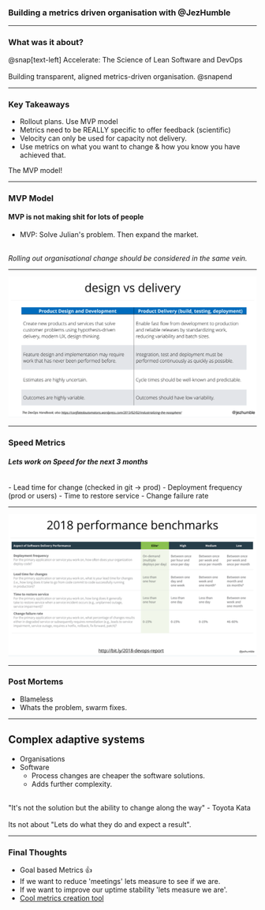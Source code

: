 ### Building a metrics driven organisation with @JezHumble

---

### What was it about?
@snap[text-left]
Accelerate: The Science of Lean Software and DevOps
<br><br>
Building transparent, aligned metrics-driven organisation.
@snapend

---

### Key Takeaways
- Rollout plans. Use MVP model
- Metrics need to be REALLY specific to offer feedback (scientific)
- Velocity can only be used for capacity not delivery.
- Use metrics on what you want to change & how you know you have achieved that.

The MVP model!

---

### MVP Model
#### MVP is not making shit for lots of people
- MVP: Solve Julian's problem. Then expand the market.
<br />
<em>Rolling out organisational change should be considered in the same vein.</em>

---

![delivery](assets/img/designvsdelivery.png "design delivery")

---

### Speed Metrics 
#### <em>Lets work on Speed for the next 3 months</em>
<br />
- Lead time for change (checked in git -> prod)
- Deployment frequency (prod or users)
- Time to restore service
- Change failure rate

---

![benchmarks](assets/img/benchmarks.png "Benchmark")

---

### Post Mortems
- Blameless
- Whats the problem, swarm fixes.

---

## Complex adaptive systems
- Organisations
- Software
	- Process changes are cheaper the software solutions.
	- Adds further complexity.
<br>
"It's not the solution but the ability to change along the way" - Toyota Kata
<br><br>
Its not about "Lets do what they do and expect a result".

---

### Final Thoughts
- Goal based Metrics 👍
- If we want to reduce 'meetings' lets measure to see if we are.
- If we want to improve our uptime stability 'lets measure we are'.
- [Cool metrics creation tool](https://www.dropbox.com/sh/vm9rcd6tbfypkvb/AACotm7sZGYuX_wJ0ra3I93Xa?dl=0&preview=MetricsFramework.pdf)